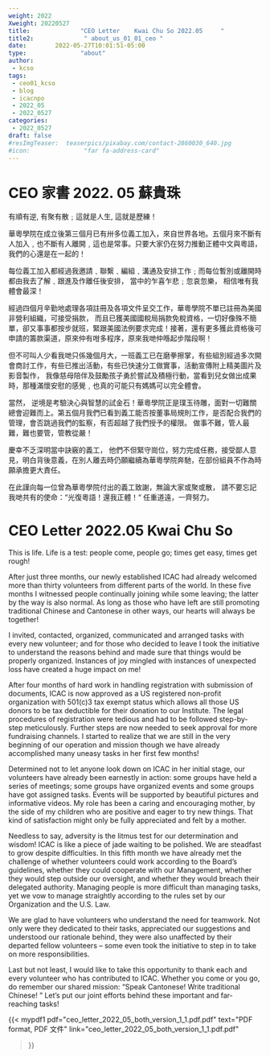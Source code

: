```yaml
---
weight: 2022
Xweight: 20220527
title:              "CEO Letter    Kwai Chu So 2022.05     "
title2:              " about_us_01_01_ceo "
date:        2022-05-27T10:01:51-05:00
type:               "about"
author:
 - kcso
tags:
 - ceo01_kcso
 - blog
 - icacnpo
 - 2022_05
 - 2022_0527
categories:
 - 2022_0527
draft: false
#resImgTeaser:  teaserpics/pixabay.com/contact-2860030_640.jpg
#icon:               "far fa-address-card"
---
```






# CEO 家書       2022. 05      蘇貴珠


有順有逆, 有聚有散﹔這就是人生,  這就是歷練！

華粵學院在成立後第三個月已有卅多位義工加入，來自世界各地。五個月來不斷有人加入﹐也不斷有人離開﹐這也是常事。只要大家仍在努力推動正體中文與粵語，我們的心還是在一起的！

每位義工加入都經過我邀請﹑聯繫﹑編組﹑溝通及安排工作﹔而每位暫別或離開時都由我去了解﹑跟進及作離任後安排， 當中的乍喜乍悲﹔忽哀忽樂， 相信唯有我體會最深！

經過四個月辛勤地處理各項註冊及各項文件呈交工作，華粵學院不單已註冊為美國非營利組織，可接受捐款， 而且已獲美國國稅局捐款免稅資格，一切好像殊不簡單，卻又事事都按步就班，緊跟美國法例要求完成！接著，還有更多獲此資格後可申請的籌款渠道，原來仲有咁多程序，原來我哋仲喺起步階段啊！

但不可叫人少看我哋只係幾個月大，一班義工已在磨拳擦掌，有些組別經過多次開會商討工作，有些已推出活動，有些已快速分工做實事，活動宣傳附上精美圖片及影音製作， 我像慈母陪伴及鼓勵孩子勇於嘗試及積極行動，當看到兒女做出成果時，那種滿懷安慰的感覺﹐也真的可能只有媽媽可以完全體會。

當然， 逆境是考驗決心與智慧的試金石！華粵學院正是璞玉待雕，面對一切難關總會迎難而上。第五個月我們已看到義工能否按董事局規則工作，是否配合我們的管理，會否跳過我們的監察，有否超越了我們授予的權限。 做事不難，管人最難，難也要管，管教從嚴！

慶幸不乏深明當中訣竅的義工， 他們不但緊守崗位，努力完成任務，接受鄙人意見，明白背後意義，在別人離去時仍願繼續為華粵學院奔馳，在部份組員不作為時願承擔更大責任。

在此謹向每一位曾為華粵學院付出的義工致謝，無論大家或聚或散， 請不要忘記我哋共有的使命：“光復粵語！還我正體！“ 任重道遠，一齊努力。




# CEO Letter    2022.05     Kwai Chu So

This is life. Life is a test: people come, people go; times get easy, times get rough!

After just three months, our newly established ICAC had already welcomed more than thirty volunteers from different parts of the world. In these five months I witnessed people continually joining while some leaving; the latter by the way is also normal. As long as those who have left are still promoting traditional Chinese and Cantonese in other ways, our hearts will always be together!

I invited, contacted, organized, communicated and arranged tasks with every new volunteer; and for those who decided to leave I took the initiative to understand the reasons behind and made sure that things would be properly organized. Instances of joy mingled with instances of unexpected loss have created a huge impact on me!

After four months of hard work in handling registration with submission of documents, ICAC is now approved as a US registered non-profit organization with 501(c)3 tax exempt status which allows all those US donors to be tax deductible for their donation to our Institute. The legal procedures of registration were tedious and had to be followed step-by-step meticulously. Further steps are now needed to seek approval for more fundraising channels. I started to realize that we are still in the very beginning of our operation and mission though we have already accomplished many uneasy tasks in her first few months!

Determined not to let anyone look down on ICAC in her initial stage, our volunteers have already been earnestly in action: some groups have held a series of meetings; some groups have organized events and some groups have got assigned tasks. Events will be supported by beautiful pictures and informative videos. My role has been a caring and encouraging mother, by the side of my children who are positive and eager to try new things. That kind of satisfaction might only be fully appreciated and felt by a mother.

Needless to say, adversity is the litmus test for our determination and wisdom! ICAC is like a piece of jade waiting to be polished. We are steadfast to grow despite difficulties. In this fifth month we have already met the challenge of whether volunteers could work according to the Board’s guidelines, whether they could cooperate with our Management, whether they would step outside our oversight, and whether they would breach their delegated authority. Managing people is more difficult than managing tasks, yet we vow to manage straightly according to the rules set by our Organization and the U.S. Law.

We are glad to have volunteers who understand the need for teamwork. Not only were they dedicated to their tasks, appreciated our suggestions and understood our rationale behind, they were also unaffected by their departed fellow volunteers – some even took the initiative to step in to take on more responsibilities.

Last but not least, I would like to take this opportunity to thank each and every volunteer who has contributed to ICAC. Whether you come or you go, do remember our shared mission: “Speak Cantonese! Write traditional Chinese! ” Let’s put our joint efforts behind these important and far-reaching tasks!







{{< mypdf1 pdf="ceo_letter_2022_05_both_version_1_1.pdf.pdf"
text="PDF format, PDF 文件"
link="ceo_letter_2022_05_both_version_1_1.pdf.pdf"
>}}

